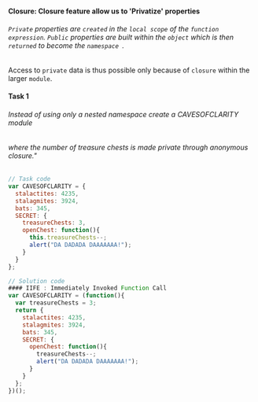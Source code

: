 #### Closure: Closure feature allow us to 'Privatize' properties
###### `Private` properties are `created` in the `local scope` of the `function expression`. `Public` properties are built within the `object` which is then `returned` to become the `namespace `.
Access to `private` data is thus possible only because of `closure` within the
larger `module`.

#### Task 1
###### Instead of using only a nested namespace create a CAVESOFCLARITY module
###### where the number of treasure chests is made private through anonymous closure."

```javascript
// Task code
var CAVESOFCLARITY = {
  stalactites: 4235,
  stalagmites: 3924,
  bats: 345,
  SECRET: {
    treasureChests: 3,
    openChest: function(){
      this.treasureChests--;
      alert("DA DADADA DAAAAAAA!");
    }
  }
};

// Solution code
#### IIFE : Immediately Invoked Function Call
var CAVESOFCLARITY = (function(){
  var treasureChests = 3;
  return {
    stalactites: 4235,
    stalagmites: 3924,
    bats: 345,
    SECRET: {
      openChest: function(){
        treasureChests--;
        alert("DA DADADA DAAAAAAA!");
      }
    }
  };
})();
